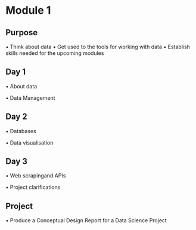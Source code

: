 # Module 1

## Purpose

• Think about data
• Get used to the tools for working with data
• Establish skills needed for the upcoming modules


## Day 1 

• About data

• Data Management

## Day 2

• Databases

• Data visualisation

## Day 3 

• Web scrapingand APIs

• Project clarifications

## Project

• Produce a Conceptual Design Report for a Data Science Project
